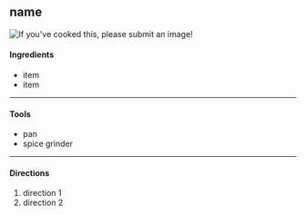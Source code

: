 
## name

![If you've cooked this, please submit an image!]()

#### Ingredients

* item
* item

---

#### Tools

* pan
* spice grinder
---

#### Directions

1. direction 1
2. direction 2


<!-- who submitted it  -->
